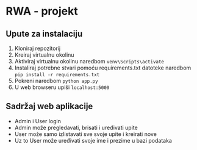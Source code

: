 # RWA - projekt

## Upute za instalaciju
1. Kloniraj repozitorij
2. Kreiraj virtualnu okolinu
3. Aktiviraj virtualnu okolinu naredbom `venv\Scripts\activate`
4. Instaliraj potrebne stvari pomoću requirements.txt datoteke naredbom `pip install -r requirements.txt`
5. Pokreni naredbom `python app.py`
6. U web browseru upiši `localhost:5000`


## Sadržaj web aplikacije
- Admin i User login
- Admin može pregledavati, brisati i uređivati upite
- User može samo izlistavati sve svoje upite i kreirati nove
- Uz to User može uređivati svoje ime i prezime u bazi podataka
